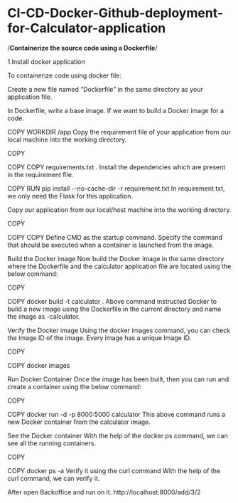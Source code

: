 # CI-CD-Docker-Github-deployment-for-Calculator-application



/****Containerize the source code using a Dockerfile****/



1.Install docker application

To containerize code using docker file:

Create a new file named “Dockerfile” in the same directory as your application file.

In Dockerfile, write a base image. If we want to build a Docker image for a  code. 







COPY
 WORKDIR /app
Copy the requirement file of your application from our local machine into the working directory.


COPY

COPY
 COPY requirements.txt .
Install the dependencies which are present in the requirement file.




COPY
 RUN pip install --no-cache-dir -r requirement.txt
In requirement.txt, we only need the Flask for this application.

Copy our application from our local/host machine into the working directory.


COPY

COPY
 COPY 
Define CMD as the startup command. Specify the command that should be executed when a container is launched from the image.








Build the Docker image
Now build the Docker image in the same directory where the Dockerfile and the calculator application file are located using the below command:


COPY

COPY
docker build -t calculator .
Above command instructed Docker to build a new image using the Dockerfile in the current directory and name the image as -calculator.



Verify the Docker image
Using the docker images command, you can check the Image ID of the image. Every image has a unique Image ID.


COPY

COPY
docker images


Run Docker Container
Once the image has been built, then you can run and create a container using the below command:


COPY

COPY
docker run -d -p 8000:5000 calculator
This above command runs a new Docker container from the calculator image.



See the Docker container
With the help of the docker ps command, we can see all the running containers.


COPY

COPY
docker ps -a
Verify it using the curl command
With the help of the curl command, we can verify it.


After open Backoffice and run on it.
 http://localhost:8000/add/3/2


